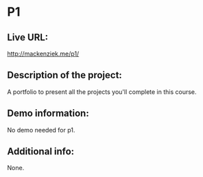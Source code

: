 # P1

## Live URL:
http://mackenziek.me/p1/

## Description of the project: 
A portfolio to present all the projects you'll complete in this course.

## Demo information: 
No demo needed for p1.

## Additional info:
None.

